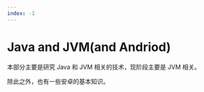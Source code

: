 ```yaml
---
index: -1
---
```

# Java and JVM(and Andriod)

本部分主要是研究 Java 和 JVM 相关的技术，现阶段主要是 JVM 相关。

除此之外，也有一些安卓的基本知识。
